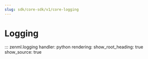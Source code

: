 ```yaml
---
slug: sdk/core-sdk/v1/core-logging
---
```


# Logging

::: zenml.logging
    handler: python
    rendering:
      show_root_heading: true
      show_source: true

